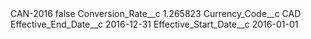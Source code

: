 <?xml version="1.0" encoding="UTF-8"?>
<CustomMetadata xmlns="http://soap.sforce.com/2006/04/metadata" xmlns:xsi="http://www.w3.org/2001/XMLSchema-instance" xmlns:xsd="http://www.w3.org/2001/XMLSchema">
    <label>CAN-2016</label>
    <protected>false</protected>
    <values>
        <field>Conversion_Rate__c</field>
        <value xsi:type="xsd:double">1.265823</value>
    </values>
    <values>
        <field>Currency_Code__c</field>
        <value xsi:type="xsd:string">CAD</value>
    </values>
    <values>
        <field>Effective_End_Date__c</field>
        <value xsi:type="xsd:date">2016-12-31</value>
    </values>
    <values>
        <field>Effective_Start_Date__c</field>
        <value xsi:type="xsd:date">2016-01-01</value>
    </values>
</CustomMetadata>

